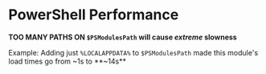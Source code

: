 # PowerShell Performance

**TOO MANY PATHS ON `$PSModulesPath` will cause _extreme_ slowness**

Example:
Adding just `%LOCALAPPDATA%` to `$PSModulesPath` made this module's load times go from ~1s to **~14s**